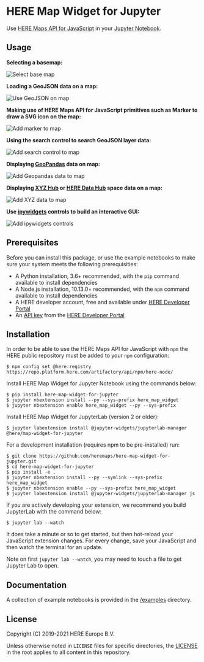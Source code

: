 # HERE Map Widget for Jupyter

Use [HERE Maps API for JavaScript](https://developer.here.com/develop/javascript-api) in your [Jupyter Notebook](https://jupyter.org/).

## Usage

**Selecting a basemap:**

![Select base map](images/basemaps.gif)

**Loading a GeoJSON data on a map:**

![Use GeoJSON on map](images/geojson.gif)

**Making use of HERE Maps API for JavaScript primitives such as Marker to draw a SVG icon on the map:**

![Add marker to map](images/marker.gif)

**Using the search control to search GeoJSON layer data:**

![Add search control to map](images/search-control.gif)

**Displaying [GeoPandas](https://geopandas.org/) data on map:**

![Add Geopandas data to map](images/geo-pandas.gif)

**Displaying [XYZ Hub](https://github.com/heremaps/xyz-hub) or [HERE Data Hub](https://developer.here.com/products/data-hub) space data on a map:**

![Add XYZ data to map](images/xyz.gif)

**Use [ipywidgets](https://ipywidgets.readthedocs.io/) controls to build an interactive GUI:**

![Add ipywidgets controls](images/widget-control.gif)

## Prerequisites

Before you can install this package, or use the example notebooks to make sure your system meets the following prerequisities:

- A Python installation, 3.6+ recommended, with the `pip` command available to install dependencies
- A Node.js installation, 10.13.0+ recommended,  with the `npm` command available to install dependencies
- A HERE developer account, free and available under [HERE Developer Portal](https://developer.here.com)
- An [API key](https://developer.here.com/documentation/identity-access-management/dev_guide/topics/dev-apikey.html) from the [HERE Developer Portal](https://developer.here.com)

## Installation

In order to be able to use the HERE Maps API for JavaScript with `npm` the HERE public repository must be added to your `npm` configuration:

    $ npm config set @here:registry https://repo.platform.here.com/artifactory/api/npm/here-node/
    
Install HERE Map Widget for Jupyter Notebook using the commands below:

    $ pip install here-map-widget-for-jupyter
    $ jupyter nbextension install --py --sys-prefix here_map_widget
    $ jupyter nbextension enable here_map_widget --py --sys-prefix

Install HERE Map Widget for JupyterLab (version 2 or older):

    $ jupyter labextension install @jupyter-widgets/jupyterlab-manager @here/map-widget-for-jupyter


For a development installation (requires npm to be pre-installed) run:

    $ git clone https://github.com/heremaps/here-map-widget-for-jupyter.git
    $ cd here-map-widget-for-jupyter
    $ pip install -e .
    $ jupyter nbextension install --py --symlink --sys-prefix here_map_widget
    $ jupyter nbextension enable --py --sys-prefix here_map_widget
    $ jupyter labextension install @jupyter-widgets/jupyterlab-manager js

If you are actively developing your extension, we recommend you build JupyterLab with the command below:

    $ jupyter lab --watch

It does take a minute or so to get started, but then hot-reload your JavaScript extension changes.
For every change, save your JavaScript and then watch the terminal for an update.

Note on first `jupyter lab --watch`, you may need to touch a file to get Jupyter Lab to open.

## Documentation

A collection of example notebooks is provided in the [/examples](./examples) directory.

## License

Copyright (C) 2019-2021 HERE Europe B.V.

Unless otherwise noted in `LICENSE` files for specific directories, the [LICENSE](LICENSE) in the root applies to all content in this repository.

